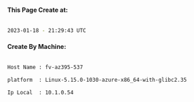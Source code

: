 
   
#### This Page Create at:

```bash

2023-01-18 - 21:29:43 UTC

```

#### Create By Machine:

```bash

Host Name : fv-az395-537

platform  : Linux-5.15.0-1030-azure-x86_64-with-glibc2.35

Ip Local  : 10.1.0.54

```


